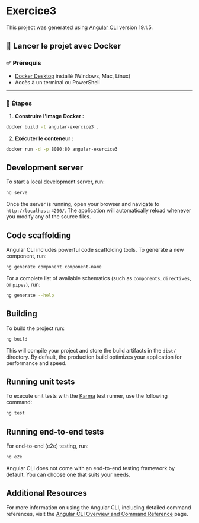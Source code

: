 # Exercice3

This project was generated using [Angular CLI](https://github.com/angular/angular-cli) version 19.1.5.


## 🚀 Lancer le projet avec Docker

### ✅ Prérequis

- [Docker Desktop](https://www.docker.com/products/docker-desktop) installé (Windows, Mac, Linux)
- Accès à un terminal ou PowerShell

---

### 🔧 Étapes

1. **Construire l'image Docker :**

```bash
docker build -t angular-exercice3 .   
```

2. **Exécuter le conteneur :**

```bash
docker run -d -p 8080:80 angular-exercice3
```


## Development server

To start a local development server, run:

```bash
ng serve
```

Once the server is running, open your browser and navigate to `http://localhost:4200/`. The application will automatically reload whenever you modify any of the source files.

## Code scaffolding

Angular CLI includes powerful code scaffolding tools. To generate a new component, run:

```bash
ng generate component component-name
```

For a complete list of available schematics (such as `components`, `directives`, or `pipes`), run:

```bash
ng generate --help
```

## Building

To build the project run:

```bash
ng build
```

This will compile your project and store the build artifacts in the `dist/` directory. By default, the production build optimizes your application for performance and speed.

## Running unit tests

To execute unit tests with the [Karma](https://karma-runner.github.io) test runner, use the following command:

```bash
ng test
```

## Running end-to-end tests

For end-to-end (e2e) testing, run:

```bash
ng e2e
```

Angular CLI does not come with an end-to-end testing framework by default. You can choose one that suits your needs.

## Additional Resources

For more information on using the Angular CLI, including detailed command references, visit the [Angular CLI Overview and Command Reference](https://angular.dev/tools/cli) page.

